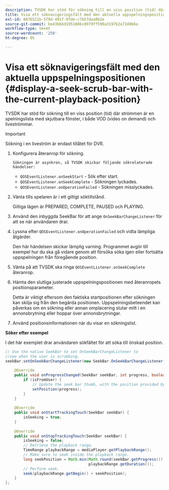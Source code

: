 ```yaml
---
description: TVSDK har stöd för sökning till en viss position (tid) där strömmen är en spelningslista med skjutbara fönster, i både VOD (video on demand) och liveströmmar.
title: Visa ett söknavigeringsfält med den aktuella uppspelningspositionen
exl-id: 8076521b-579d-491f-97de-c7b57daa9b2e
source-git-commit: be43bbbd1051886c8979ff590a3197b2a7249b6a
workflow-type: tm+mt
source-wordcount: '250'
ht-degree: 0%

---
```


# Visa ett söknavigeringsfält med den aktuella uppspelningspositionen {#display-a-seek-scrub-bar-with-the-current-playback-position}

TVSDK har stöd för sökning till en viss position (tid) där strömmen är en spelningslista med skjutbara fönster, i både VOD (video on demand) och liveströmmar.

>[!IMPORTANT]
>
>Sökning i en liveström är endast tillåtet för DVR.

1. Konfigurera återanrop för sökning.

       Sökningen är asynkron, så TVSDK skickar följande sökrelaterade händelser:
   
   * `QOSEventListener.onSeekStart` - Sök efter start.
   * `QOSEventListener.onSeekComplete` - Sökningen lyckades.
   * `QOSEventListener.onOperationFailed` - Sökningen misslyckades.

1. Vänta tills spelaren är i ett giltigt söktillstånd.

   Giltiga lägen är PREPARED, COMPLETE, PAUSED och PLAYING.

1. Använd den inbyggda SeekBar för att ange `OnSeekBarChangeListener` för att se när användaren drar.
1. Lyssna efter `QOSEventListener.onOperationFailed` och vidta lämpliga åtgärder.

   Den här händelsen skickar lämplig varning. Programmet avgör till exempel hur du ska gå vidare genom att försöka söka igen eller fortsätta uppspelningen från föregående position.

1. Vänta på att TVSDK ska ringa `QOSEventListener.onSeekComplete` återanrop.
1. Hämta den slutliga justerade uppspelningspositionen med återanropets positionsparameter.

   Detta är viktigt eftersom den faktiska startpositionen efter sökningen kan skilja sig från den begärda positionen. Uppspelningsbeteendet kan påverkas om en sökning eller annan omplacering slutar mitt i en annonsbrytning eller hoppar över annonsbrytningar.

1. Använd positionsinformationen när du visar en sökningslist.

<!--<a id="example_9657AA855B6A4355B0E7D854596FFB54"></a>-->

**Söker efter exempel**

I det här exemplet drar användaren sökfältet för att söka till önskad position.

```java
// Use the native SeekBar to set OnSeekBarChangeListener to  
//see when the user is scrubbing. 
seekBar.setOnSeekBarChangeListener(new SeekBar.OnSeekBarChangeListener() { 
 
    @Override 
    public void onProgressChanged(SeekBar seekBar, int progress, boolean isFromUser) { 
        if (isFromUser) {  
            // Update the seek bar thumb, with the position provided by the user. 
            setPosition(progress); 
        } 
    } 
 
    @Override 
    public void onStartTrackingTouch(SeekBar seekBar) { 
        isSeeking = true; 
    } 
 
    @Override 
    public void onStopTrackingTouch(SeekBar seekBar) { 
        isSeeking = false; 
        // Retrieve the playback range. 
        TimeRange playbackRange = mediaPlayer.getPlaybackRange(); 
        // Make sure to seek inside the playback range. 
        long seekPosition = Math.min(Math.round(seekBar.getProgress()),  
                                     playbackRange.getDuration()); 
        // Perform seek. 
        seek(playbackRange.getBegin() + seekPosition); 
    } 
}; 
```
